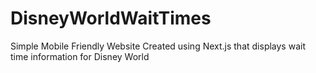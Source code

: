 # DisneyWorldWaitTimes
Simple Mobile Friendly Website Created using Next.js that displays wait time information for Disney World
